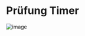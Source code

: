 # Prüfung Timer
![image](https://github.com/KNagham/PruefungsTimer/assets/97918228/0fc7188f-d049-429b-b78f-29d39425b182)
